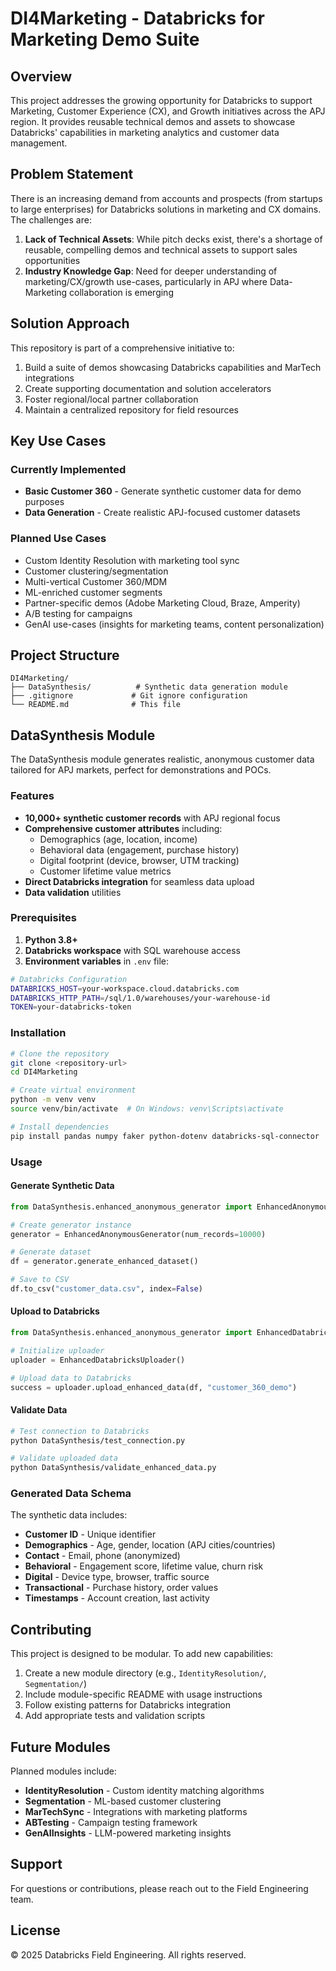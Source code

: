 # DI4Marketing - Databricks for Marketing Demo Suite

## Overview

This project addresses the growing opportunity for Databricks to support Marketing, Customer Experience (CX), and Growth initiatives across the APJ region. It provides reusable technical demos and assets to showcase Databricks' capabilities in marketing analytics and customer data management.

## Problem Statement

There is an increasing demand from accounts and prospects (from startups to large enterprises) for Databricks solutions in marketing and CX domains. The challenges are:

1. **Lack of Technical Assets**: While pitch decks exist, there's a shortage of reusable, compelling demos and technical assets to support sales opportunities
2. **Industry Knowledge Gap**: Need for deeper understanding of marketing/CX/growth use-cases, particularly in APJ where Data-Marketing collaboration is emerging

## Solution Approach

This repository is part of a comprehensive initiative to:

1. Build a suite of demos showcasing Databricks capabilities and MarTech integrations
2. Create supporting documentation and solution accelerators
3. Foster regional/local partner collaboration
4. Maintain a centralized repository for field resources

## Key Use Cases

### Currently Implemented
- **Basic Customer 360** - Generate synthetic customer data for demo purposes
- **Data Generation** - Create realistic APJ-focused customer datasets

### Planned Use Cases
- Custom Identity Resolution with marketing tool sync
- Customer clustering/segmentation
- Multi-vertical Customer 360/MDM
- ML-enriched customer segments
- Partner-specific demos (Adobe Marketing Cloud, Braze, Amperity)
- A/B testing for campaigns
- GenAI use-cases (insights for marketing teams, content personalization)

## Project Structure

```
DI4Marketing/
├── DataSynthesis/          # Synthetic data generation module
├── .gitignore             # Git ignore configuration
└── README.md              # This file
```

## DataSynthesis Module

The DataSynthesis module generates realistic, anonymous customer data tailored for APJ markets, perfect for demonstrations and POCs.

### Features
- **10,000+ synthetic customer records** with APJ regional focus
- **Comprehensive customer attributes** including:
  - Demographics (age, location, income)
  - Behavioral data (engagement, purchase history)
  - Digital footprint (device, browser, UTM tracking)
  - Customer lifetime value metrics
- **Direct Databricks integration** for seamless data upload
- **Data validation** utilities

### Prerequisites

1. **Python 3.8+**
2. **Databricks workspace** with SQL warehouse access
3. **Environment variables** in `.env` file:
```bash
# Databricks Configuration
DATABRICKS_HOST=your-workspace.cloud.databricks.com
DATABRICKS_HTTP_PATH=/sql/1.0/warehouses/your-warehouse-id
TOKEN=your-databricks-token
```

### Installation

```bash
# Clone the repository
git clone <repository-url>
cd DI4Marketing

# Create virtual environment
python -m venv venv
source venv/bin/activate  # On Windows: venv\Scripts\activate

# Install dependencies
pip install pandas numpy faker python-dotenv databricks-sql-connector
```

### Usage

#### Generate Synthetic Data

```python
from DataSynthesis.enhanced_anonymous_generator import EnhancedAnonymousGenerator

# Create generator instance
generator = EnhancedAnonymousGenerator(num_records=10000)

# Generate dataset
df = generator.generate_enhanced_dataset()

# Save to CSV
df.to_csv("customer_data.csv", index=False)
```

#### Upload to Databricks

```python
from DataSynthesis.enhanced_anonymous_generator import EnhancedDatabricksUploader

# Initialize uploader
uploader = EnhancedDatabricksUploader()

# Upload data to Databricks
success = uploader.upload_enhanced_data(df, "customer_360_demo")
```

#### Validate Data

```bash
# Test connection to Databricks
python DataSynthesis/test_connection.py

# Validate uploaded data
python DataSynthesis/validate_enhanced_data.py
```

### Generated Data Schema

The synthetic data includes:
- **Customer ID** - Unique identifier
- **Demographics** - Age, gender, location (APJ cities/countries)
- **Contact** - Email, phone (anonymized)
- **Behavioral** - Engagement score, lifetime value, churn risk
- **Digital** - Device type, browser, traffic source
- **Transactional** - Purchase history, order values
- **Timestamps** - Account creation, last activity

## Contributing

This project is designed to be modular. To add new capabilities:

1. Create a new module directory (e.g., `IdentityResolution/`, `Segmentation/`)
2. Include module-specific README with usage instructions
3. Follow existing patterns for Databricks integration
4. Add appropriate tests and validation scripts

## Future Modules

Planned modules include:
- **IdentityResolution** - Custom identity matching algorithms
- **Segmentation** - ML-based customer clustering
- **MarTechSync** - Integrations with marketing platforms
- **ABTesting** - Campaign testing framework
- **GenAIInsights** - LLM-powered marketing insights

## Support

For questions or contributions, please reach out to the Field Engineering team.

## License

© 2025 Databricks Field Engineering. All rights reserved.